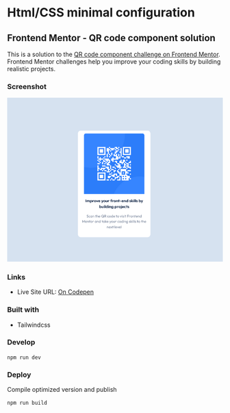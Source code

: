# Html/CSS minimal configuration

## Frontend Mentor - QR code component solution

This is a solution to the [QR code component challenge on Frontend Mentor](https://www.frontendmentor.io/challenges/qr-code-component-iux_sIO_H). Frontend Mentor challenges help you improve your coding skills by building realistic projects. 


### Screenshot

![Live server view](QRcode-screen.png)

### Links

- Live Site URL: [On Codepen](https://codepen.io/kempirbaev-kairat/pen/ExLGWNR)

### Built with

- Tailwindcss


### Develop

```
npm run dev
```

### Deploy 

Compile optimized version and publish  

```
npm run build
```
